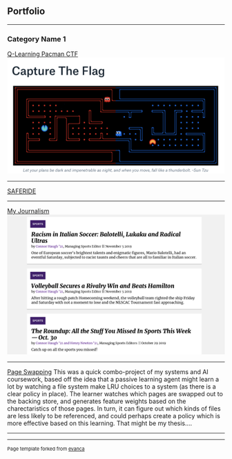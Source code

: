 ## Portfolio

---

### Category Name 1 

[Q-Learning Pacman CTF](https://github.com/connorhaugh/CTFTEAM)
<img src="images/EE64E0B8-6281-48F7-AF83-AD7BEE1F2BCA.jpeg"/>

---
[SAFERIDE](/sample_page)

---
[My Journalism](https://amherststudent.com/article/racism-in-italian-soccer-balotelli-lukaku-and-radical-ultras)
<img src="images/C311CE21-43EE-4B8B-AC1D-8D65719332DA.jpeg"/>

---
[Page Swapping](/sample_page)
This was a quick combo-project of my systems and AI coursework, based off the idea that a passive learning agent might learn a lot by watching a file system make LRU choices to a system (as there is a clear policy in place). The learner watches which pages are swapped out to the backing store, and generates feature weights based on the charectaristics of those pages. In turn, it can figure out which kinds of files are less likely to be referenced, and could perhaps create a policy which is more effective based on this learning. That might be my thesis....

---




---
<p style="font-size:11px">Page template forked from <a href="https://github.com/evanca/quick-portfolio">evanca</a></p>
<!-- Remove above link if you don't want to attibute -->
